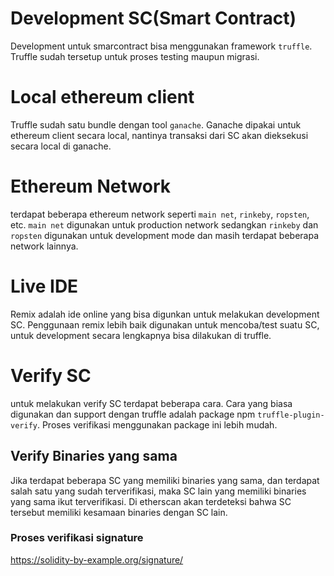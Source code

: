 # Development SC(Smart Contract)
Development untuk smarcontract bisa menggunakan framework `truffle`. Truffle sudah tersetup untuk proses testing maupun migrasi.

# Local ethereum client 
Truffle sudah satu bundle dengan tool `ganache`. Ganache dipakai untuk ethereum client secara local, nantinya transaksi dari SC akan dieksekusi secara local di ganache.

# Ethereum Network
terdapat beberapa ethereum network seperti `main net`, `rinkeby`, `ropsten`, etc.
`main net` digunakan untuk production network sedangkan `rinkeby` dan `ropsten` digunakan untuk development mode dan masih terdapat beberapa network lainnya.

# Live IDE 
Remix adalah ide online yang bisa digunkan untuk melakukan development SC. Penggunaan remix lebih baik digunakan untuk mencoba/test suatu SC, untuk development secara lengkapnya bisa dilakukan di truffle.

# Verify SC
untuk melakukan verify SC terdapat beberapa cara. Cara yang biasa digunakan dan support dengan truffle adalah package npm `truffle-plugin-verify`. Proses verifikasi menggunakan package ini lebih mudah.

## Verify Binaries yang sama
Jika terdapat beberapa SC yang memiliki binaries yang sama, dan terdapat salah satu yang sudah terverifikasi, maka SC lain yang memiliki binaries yang sama ikut terverifikasi. Di etherscan akan terdeteksi bahwa SC tersebut memiliki kesamaan binaries dengan SC lain.

### Proses verifikasi signature
https://solidity-by-example.org/signature/
